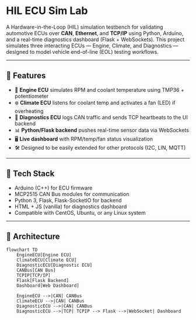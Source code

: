 # HIL ECU Sim Lab

A Hardware-in-the-Loop (HIL) simulation testbench for validating automotive ECUs over **CAN**, **Ethernet**, and **TCP/IP** using Python, Arduino, and a real-time diagnostics dashboard (Flask + WebSockets). This project simulates three interacting ECUs — Engine, Climate, and Diagnostics — designed to model vehicle end-of-line (EOL) testing workflows.

---

## 🚦 Features

- 🧠 **Engine ECU** simulates RPM and coolant temperature using TMP36 + potentiometer
- ❄️ **Climate ECU** listens for coolant temp and activates a fan (LED) if overheating
- 🧪 **Diagnostics ECU** logs CAN traffic and sends TCP heartbeats to the UI backend
- 📊 **Python/Flask backend** pushes real-time sensor data via WebSockets
- 🖥️ **Live dashboard** with RPM/temp/fan status visualization
- 🛠️ Designed to be easily extended for other protocols (I2C, LIN, MQTT)

---

## 🧰 Tech Stack

- Arduino (C++) for ECU firmware
- MCP2515 CAN Bus modules for communication
- Python 3, Flask, Flask-SocketIO for backend
- HTML + JS (vanilla) for diagnostics dashboard
- Compatible with CentOS, Ubuntu, or any Linux system

---

## 📡 Architecture
```mermaid
flowchart TD
    EngineECU[Engine ECU]
    ClimateECU[Climate ECU]
    DiagnosticECU[Diagnostic ECU]
    CANBus[CAN Bus]
    TCPIP[TCP/IP]
    Flask[Flask Backend]
    Dashboard[Web Dashboard]

    EngineECU -->|CAN| CANBus
    ClimateECU -->|CAN| CANBus
    DiagnosticECU -->|CAN| CANBus
    DiagnosticECU -->|TCP| TCPIP --> Flask -->|WebSocket| Dashboard


